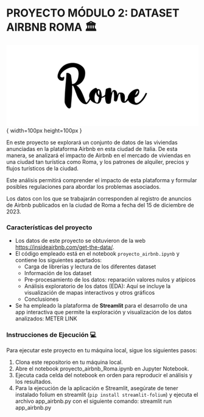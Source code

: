 # PROYECTO MÓDULO 2: DATASET AIRBNB ROMA 🏛️

![Logo](logorome.png) { width=100px height=100px }

En este proyecto se explorará un conjunto de datos de las viviendas anunciadas en la plataforma Airbnb en esta ciudad de Italia. De esta manera, se analizará el impacto de Airbnb en el mercado de viviendas en una ciudad tan turística como Roma, y los patrones de alquiler, precios y flujos turísticos de la ciudad.

Este análisis permitirá comprender el impacto de esta plataforma y formular posibles regulaciones para abordar los problemas asociados.

Los datos con los que se trabajarán corresponden al registro de anuncios de Airbnb publicados en la ciudad de Roma a fecha del 15 de diciembre de 2023. 

### Características del proyecto

- Los datos de este proyecto se obtuvieron de la web https://insideairbnb.com/get-the-data/.
- El código empleado está en el notebook ``proyecto_airbnb.ipynb`` y contiene los siguientes apartados:
    - Carga de librerías y lectura de los diferentes dataset
    - Información de los dataset
    - Pre-procesamiento de los datos: reparación valores nulos y atípicos
    - Análisis exploratorio de los datos (EDA): Aquí se incluye la visualización de mapas interactivos y otros gráficos
    - Conclusiones
- Se ha empleado la plataforma de **Streamlit** para el desarrollo de una app interactiva que permite la exploración y visualización de los datos analizados: METER LINK

### Instrucciones de Ejecución 💻

Para ejecutar este proyecto en tu máquina local, sigue los siguientes pasos:

1. Clona este repositorio en tu máquina local.
2. Abre el notebook proyecto_airbnb_Roma.ipynb en Jupyter Notebook.
3. Ejecuta cada celda del notebook en orden para reproducir el análisis y los resultados.
4. Para la ejecución de la aplicación e Streamlit, asegúrate de tener instalado folium en streamlit (``pip install streamlit-folium``) y ejecuta el archivo app_airbnb.py con el siguiente comando: streamlit run app_airbnb.py
